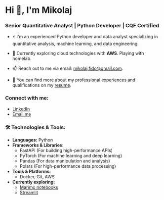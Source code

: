 # Hi 👋, I'm Mikolaj
### Senior Quantitative Analyst | Python Developer | CQF Certified

- ⚡ I'm an experienced Python developer and data analyst specializing in quantitative analysis, machine learning, and data engineering.
  
- 🌱 Currently exploring cloud technologies with **AWS**. Playing with homelab.

- 📫 Reach out to me via email: [mikolaj.fido@gmail.com](mailto:mikolaj.fido@gmail.com).

- 📄 You can find more about my professional experiences and qualifications on my [resume](https://drive.google.com/file/d/1KoemAVgwVPpOhgWZFrFRrunFMhOa8wtQ/view?usp=sharing).

### Connect with me:
- [LinkedIn](https://linkedin.com/in/mikolaj-fido)
- [Email me](mailto:mikolaj.fido@gmail.com)

### 🛠️ Technologies & Tools:
- **Languages:** Python
- **Frameworks & Libraries:** 
  - FastAPI (For building high-performance APIs)
  - PyTorch (For machine learning and deep learning)
  - Pandas (For data manipulation and analysis)
  - Polars (For high-performance data processing)
- **Tools & Platforms:**
  - Docker, Git, AWS
- **Currently exploring:**
  - [Marimo notebooks](https://docs.marimo.io/)
  - [Streamlit](https://streamlit.io/)
